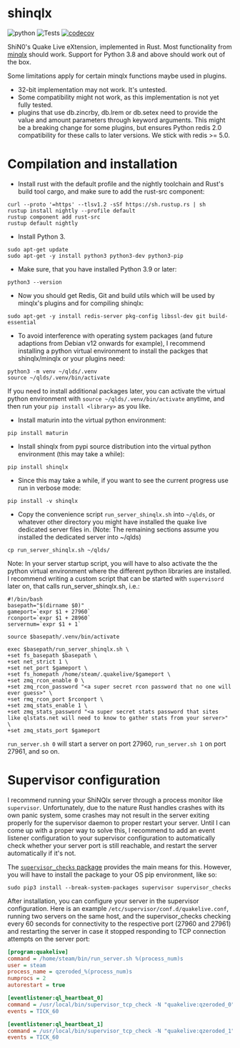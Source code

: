 # shinqlx

![python](https://img.shields.io/badge/python-3.8%7C3.9%7C3.10%7C3.11%7C3.12-blue.svg)
![Tests](https://github.com/mgaertne/shinqlx/actions/workflows/ci.yml/badge.svg)
[![codecov](https://codecov.io/gh/mgaertne/shinqlx/branch/main/graph/badge.svg?token=VK9QI52BZX)](https://codecov.io/gh/mgaertne/shinqlx)

ShiN0's Quake Live eXtension, implemented in Rust. Most functionality
from [minqlx](https://raw.githubusercontent.com/MinoMino/minqlx) should work. Support for Python 3.8 and above should
work out of the box.

Some limitations apply for certain minqlx functions maybe used in plugins.

* 32-bit implementation may not work. It's untested.
* Some compatibility might not work, as this implementation is not yet fully tested.
* plugins that use db.zincrby, db.lrem or db.setex need to provide the value and amount parameters through keyword
  arguments. This might be a breaking change for some plugins, but ensures Python redis 2.0 compatibility for these
  calls to later versions. We stick with redis >= 5.0.

# Compilation and installation

- Install rust with the default profile and the nightly toolchain and Rust's build tool cargo, and make sure to add the
  rust-src component:

```shell
curl --proto '=https' --tlsv1.2 -sSf https://sh.rustup.rs | sh
rustup install nightly --profile default
rustup component add rust-src
rustup default nightly
```

- Install Python 3.

```shell
sudo apt-get update
sudo apt-get -y install python3 python3-dev python3-pip
```

- Make sure, that you have installed Python 3.9 or later:

```shell
python3 --version
```

- Now you should get Redis, Git and build utils which will be used by minqlx's plugins and for compiling shinqlx:

```shell
sudo apt-get -y install redis-server pkg-config libssl-dev git build-essential
```

- To avoid interference with operating system packages (and future adaptions from Debian v12 onwards for example), I
  recommend installing a python virtual environment to install the packges that shinqlx/minqlx or your plugins need:

```shell
python3 -m venv ~/qlds/.venv
source ~/qlds/.venv/bin/activate
```

If you need to install additional packages later, you can activate the virtual python environment
with `source ~/qlds/.venv/bin/activate` anytime, and then run your `pip install <library>` as you like.

- Install maturin into the virtual python environment:

```shell
pip install maturin
```

- Install shinqlx from pypi source distribution into the virtual python environment (this may take a while):

```shell
pip install shinqlx
```

- Since this may take a while, if you want to see the current progress use run in verbose mode:

```shell
pip install -v shinqlx
```

- Copy the convenience script `run_server_shinqlx.sh` into `~/qlds`, or whatever other directory you might have
  installed the quake live dedicated server files in. (Note: The remaining sections assume you installed the dedicated
  server into ~/qlds)

```shell
cp run_server_shinqlx.sh ~/qlds/
```

Note: In your server startup script, you will have to also activate the the python virtual environment where the
different python libraries are installed. I recommend writing a custom script that can be started with `supervisord`
later on, that calls run_server_shinqlx.sh, i.e.:

```shell
#!/bin/bash
basepath="$(dirname $0)"
gameport=`expr $1 + 27960`
rconport=`expr $1 + 28960`
servernum=`expr $1 + 1`

source $basepath/.venv/bin/activate

exec $basepath/run_server_shinqlx.sh \
+set fs_basepath $basepath \
+set net_strict 1 \
+set net_port $gameport \
+set fs_homepath /home/steam/.quakelive/$gameport \
+set zmq_rcon_enable 0 \
+set zmq_rcon_password "<a super secret rcon password that no one will ever guess>" \
+set rmq_rcon_port $rconport \
+set zmq_stats_enable 1 \
+set zmq_stats_password "<a super secret stats password that sites like qlstats.net will need to know to gather stats from your server>" \
+set zmq_stats_port $gameport
```

`run_server.sh 0` will start a server on port 27960, `run_server.sh 1` on port 27961, and so on.

# Supervisor configuration

I recommend running your ShiNQlx server through a process monitor like `supervisor`. Unfortunately, due to the nature
Rust handles crashes with its own panic system, some crashes may not result in the server exiting properly for the
supervisor daemon to proper restart your server. Until I can come up with a proper way to solve this, I recommend to add
an event listener configuration to your supervisor configuration to automatically check whether your server port is
still reachable, and restart the server automatically if it's not.

The [`supervisor_checks` package](https://github.com/vovanec/supervisor_checks) provides the main means for this.
However, you will have to install the package to your OS pip environment, like so:

```shell
sudo pip3 install --break-system-packages supervisor supervisor_checks
```

After installation, you can configure your server in the supervisor configuration. Here is an
example `/etc/supervisor/conf.d/quakelive.conf`, running two servers on the same host, and the supervisor_checks
checking every 60 seconds for connectivity to the respective port (27960 and 27961) and restarting the server in case it
stopped responding to TCP connection attempts on the server port:

```ini
[program:quakelive]
command = /home/steam/bin/run_server.sh %(process_num)s
user = steam
process_name = qzeroded_%(process_num)s
numprocs = 2
autorestart = true

[eventlistener:ql_heartbeat_0]
command = /usr/local/bin/supervisor_tcp_check -N "quakelive:qzeroded_0" -n ql_heartbeat_0 -r 1 -p 27960
events = TICK_60

[eventlistener:ql_heartbeat_1]
command = /usr/local/bin/supervisor_tcp_check -N "quakelive:qzeroded_1" -n ql_heartbeat_1 -r 1 -p 27961
events = TICK_60
```
